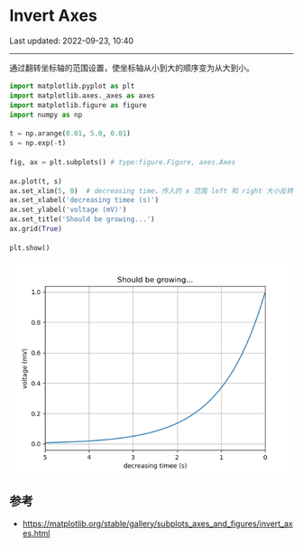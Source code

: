 # Invert Axes

Last updated: 2022-09-23, 10:40
****

通过翻转坐标轴的范围设置，使坐标轴从小到大的顺序变为从大到小。

```python
import matplotlib.pyplot as plt
import matplotlib.axes._axes as axes
import matplotlib.figure as figure
import numpy as np

t = np.arange(0.01, 5.0, 0.01)
s = np.exp(-t)

fig, ax = plt.subplots() # type:figure.Figure, axes.Axes

ax.plot(t, s)
ax.set_xlim(5, 0)  # decreasing time，传入的 x 范围 left 和 right 大小反转
ax.set_xlabel('decreasing timee (s)')
ax.set_ylabel('voltage (mV)')
ax.set_title('Should be growing...')
ax.grid(True)

plt.show()
```

![](images/line_1.png)

## 参考

- https://matplotlib.org/stable/gallery/subplots_axes_and_figures/invert_axes.html
